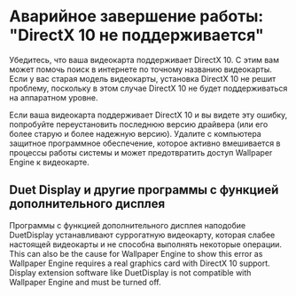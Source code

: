 # Аварийное завершение работы: "DirectX 10 не поддерживается"
Убедитесь, что ваша видеокарта поддерживает DirectX 10. С этим вам может помочь поиск в интернете по точному названию видеокарты. Если у вас старая модель видеокарты, установка DirectX 10 не решит проблему, поскольку в этом случае DirectX 10 не будет поддерживаться на аппаратном уровне.

Если ваша видеокарта поддерживает DirectX 10 и вы видете эту ошибку, попробуйте переустановить последнюю версию драйвера (или его более старую и более надежную версию). Удалите с компьютера защитное программное обеспечение, которое активно вмешивается в процессы работы системы и может предотвратить доступ Wallpaper Engine к видеокарте.

## Duet Display и другие программы с функцией дополнительного дисплея
Программы с функцией дополнительного дисплея наподобие DuetDisplay устанавливают суррогатную видеокарту, которая слабее настоящей видеокарты и не способна выполнять некоторые операции. This can also be the cause for Wallpaper Engine to show this error as Wallpaper Engine requires a real graphics card with DirectX 10 support. Display extension software like DuetDisplay is not compatible with Wallpaper Engine and must be turned off.

